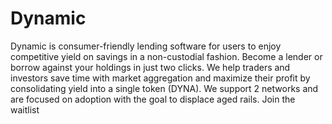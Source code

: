 # Dynamic

Dynamic is consumer-friendly lending software for users to enjoy competitive yield on savings in a non-custodial fashion. Become a lender or borrow against your holdings in just two clicks. We help traders and investors save time with market aggregation and maximize their profit by consolidating yield into a single token (DYNA). We support 2 networks and are focused on adoption with the goal to displace aged rails. Join the waitlist